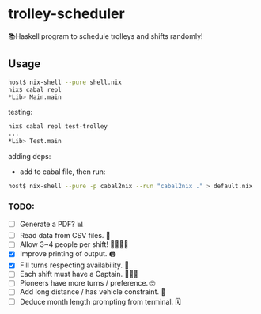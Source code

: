 # trolley-scheduler

📚Haskell program to schedule trolleys and shifts randomly!

## Usage

```sh
host$ nix-shell --pure shell.nix
nix$ cabal repl
*Lib> Main.main
```

testing:

```sh
nix$ cabal repl test-trolley
...
*Lib> Test.main
```

adding deps:

- add to cabal file, then run:

```sh
host$ nix-shell --pure -p cabal2nix --run "cabal2nix ." > default.nix
```


### TODO:

- [ ] Generate a PDF? 📊
- [ ] Read data from CSV files. 📖
- [ ] Allow 3~4 people per shift! 👨‍👩‍👧‍👦
- [x] Improve printing of output. 🖨
- [x] Fill turns respecting availability. 📆
- [ ] Each shift must have a Captain. 👨🏼‍✈️
- [ ] Pioneers have more turns / preference. 🤓
- [ ] Add long distance / has vehicle constraint. 🚗
- [ ] Deduce month length prompting from terminal. 🗓
